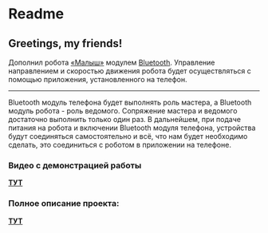 Readme
=====================
Greetings, my friends!
-----------------------------------
Дополнил робота [«Малыш»](https://iarduino.ru/shop/Nabor/robot-laquo-malysh-raquo.html) модулем [Bluetooth](https://iarduino.ru/shop/Expansion-payments/bluetooth-hc-05-trema-modul.html). Управление направлением и скоростью движения робота будет осуществляться с помощью приложения, установленного на телефон.
***
Bluetooth модуль телефона будет выполнять роль мастера, а Bluetooth модуль робота - роль ведомого. Сопряжение мастера и ведомого достаточно выполнить только один раз. В дальнейшем, при подаче питания на робота и включении Bluetooth модуля телефона, устройства будут соединяться самостоятельно и всё, что нам будет необходимо сделать, это соединиться с роботом в приложении на телефоне.

### Видео с демонстрацией работы
[**ТУТ**](https://youtu.be/BlRHM0XtGvM)
### Полное описание проекта:
[**ТУТ**](https://lesson.iarduino.ru/page/Bluetooth_malich/)
